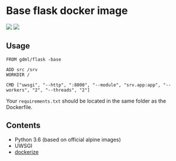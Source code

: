 # Base flask docker image
![](https://img.shields.io/docker/build/gdml/flask-base.svg) ![](https://img.shields.io/docker/pulls/gdml/flask-base.svg)

## Usage

```docker
FROM gdml/flask -base

ADD src /srv
WORKDIR /

CMD ["uwsgi", "--http", ":8000", "--module", "srv.app:app", "--workers", "2", "--threads", "2"]
```

Your `requirements.txt` should be located in the same folder as the Dockerfile.

## Contents
* Python 3.6 (based on official alpine images)
* UWSGI
* [dockerize](https://github.com/jwilder/dockerize)


